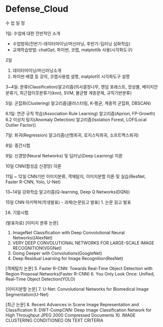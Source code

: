 # Defense_Cloud

수 업 일 정

1일: 수업에 대한 전반적인 소개 
  - 수업범위(전반기-데이터마이닝/머신러닝, 후반기-딥러닝 심화학습)
  - 교재학습방법: chatGpt, 파이썬, 코랩, matplotlib 사용(시각화도구) 

2일
   1. 데이터마이닝/머신러닝소개
   2. 파이썬 배열 등 강의, 코랩사용법 설명, matplot의 시각화도구 설명

3~4일: 분류(Classification)알고리즘(의사결정나무, 랜덤 포레스트, 앙상블, 베이지안분류기, 최근접이웃분류기(knn), SVM, 불균형 계층문제, 규칙기반분류)

5일: 군집화(Clustering) 알고리즘(클러스터링, K-평균, 계층적 군집화, DBSCAN)

6.1일: 연관 규칙 학습(Association Rule Learning) 알고리즘(Apriori, FP-Growth)
6.2 이상치 탐지(Anomaly Detection) 알고리즘(Isolation Forest, LOF(Local Outlier Factor))

7일: 회귀(Regression) 알고리즘(선형회귀, 로지스틱회귀, 소프트맥스회귀)

8일: 중간시험
  
9일: 신경망(Neural Networks) 및 딥러닝(Deep Learning) 이론

10일 CNN(합성곱 신경망) 이론

11일 ~ 12일 CNN기반 이미지분류, 객체탐지, 이미지분할 이론 및 실습(ResNet, Faster R-CNN, Yolo, U-Net)

13~14일 강화학습 알고리즘(Q-learning, Deep Q Networks(DQN))

15일 CNN 아키텍쳐(학생발표) - 과제(논문읽고 발표)
    1. 논문 읽고 발표
    
16. 기말시험


(발표자료)
[이미지 분류 논문]
1. ImageNet Classification with Deep Convolutional Neural Networks((AlexNet)
2. VERY DEEP CONVOLUTIONAL NETWORKS FOR LARGE-SCALE IMAGE RECOGNITION(VGGNet)
3. Going Deeper with Convolutions(GoogleNet)
4. Deep Residual Learning for Image Recognition(ResNet)

[객체탐지 논문]
5. Faster R-CNN: Towards Real-Time Object Detection with Region Proposal Networks(Faster R-CNN)
6. You Only Look Once: Unified, Real-Time Object Detection(YOLO)

[이미지분할 논문]
7. U-Net: Convolutional Networks for Biomedical Image Segmentation(U-Net)


[최근 논문]
8. Recent Advances in Scene Image Representation and Classification
9. DWT-CompCNN: Deep Image Classification Network for High Throughput JPEG 2000 Compressed Documents
10. IMAGE CLUSTERING CONDITIONED ON TEXT CRITERIA

